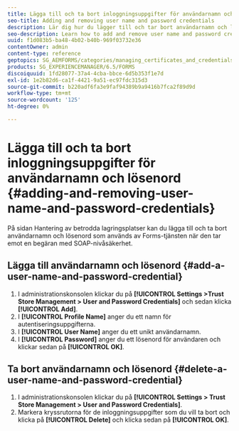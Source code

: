 ```yaml
---
title: Lägga till och ta bort inloggningsuppgifter för användarnamn och lösenord
seo-title: Adding and removing user name and password credentials
description: Lär dig hur du lägger till och tar bort användarnamn och lösenord.
seo-description: Learn how to add and remove user name and password credentials.
uuid: f1d083b5-ba48-4b02-b40b-969f03732e36
contentOwner: admin
content-type: reference
geptopics: SG_AEMFORMS/categories/managing_certificates_and_credentials
products: SG_EXPERIENCEMANAGER/6.5/FORMS
discoiquuid: 1fd28077-37a4-4cba-bbce-6d5b353f1e7d
exl-id: 1e2b82d6-ca1f-4421-9a51-ec97fdc315d3
source-git-commit: b220adf6fa3e9faf94389b9a9416b7fca2f89d9d
workflow-type: tm+mt
source-wordcount: '125'
ht-degree: 0%

---
```


# Lägga till och ta bort inloggningsuppgifter för användarnamn och lösenord {#adding-and-removing-user-name-and-password-credentials}

På sidan Hantering av betrodda lagringsplatser kan du lägga till och ta bort användarnamn och lösenord som används av Forms-tjänsten när den tar emot en begäran med SOAP-nivåsäkerhet.

## Lägga till användarnamn och lösenord {#add-a-user-name-and-password-credential}

1. I administrationskonsolen klickar du på **[!UICONTROL Settings >Trust Store Management > User and Password Credentials]** och sedan klicka **[!UICONTROL Add]**.
1. I **[!UICONTROL Profile Name]** anger du ett namn för autentiseringsuppgifterna.
1. I **[!UICONTROL User Name]** anger du ett unikt användarnamn.
1. I **[!UICONTROL Password]** anger du ett lösenord för användaren och klickar sedan på **[!UICONTROL OK]**.

## Ta bort användarnamn och lösenord {#delete-a-user-name-and-password-credential}

1. I administrationskonsolen klickar du på **[!UICONTROL Settings > Trust Store Management > User and Password Credentials]**.
1. Markera kryssrutorna för de inloggningsuppgifter som du vill ta bort och klicka på **[!UICONTROL Delete]** och klicka sedan på **[!UICONTROL OK]**.
